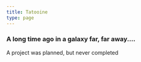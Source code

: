 ```yaml
---
title: Tatooine
type: page
---
```


### A long time ago in a galaxy far, far away....

A project was planned, but never completed
